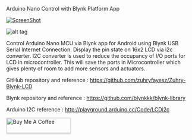 Arduino Nano Control with Blynk Platform App

[![ScreenShot](https://github.com/zuhryfayesz/Zuhry-Blynk-LCD/blob/master/video.PNG)](https://www.youtube.com/watch?v=lY00fh99oDo)

![alt tag](https://github.com/zuhryfayesz/Zuhry-Blynk-LCD/blob/master/LCD%20with%20I2C%20Arduino%20Nano.PNG)

Control Arduino Nano MCU via Blynk app for Android using Blynk USB Serial Internet Connection. Display the pin state on 16x2 LCD via i2c converter. I2C converter is used to reduce the occupancy of I/O ports for LCD in microcontroller. This will save the ports in Microcontroller which gives plenty of room to add more sensors and actuators.


GitHub repository and reference : https://github.com/zuhryfayesz/Zuhry-Blynk-LCD

Blynk repository and reference : https://github.com/blynkkk/blynk-library

Arduino I2C reference : http://playground.arduino.cc/Code/LCDi2c

<a href="https://www.buymeacoffee.com/kalutaradon" target="_blank"><img src="https://www.buymeacoffee.com/assets/img/custom_images/purple_img.png" alt="Buy Me A Coffee" style="height: 41px !important;width: 174px !important;box-shadow: 0px 3px 2px 0px rgba(190, 190, 190, 0.5) !important;-webkit-box-shadow: 0px 3px 2px 0px rgba(190, 190, 190, 0.5) !important;" ></a>
